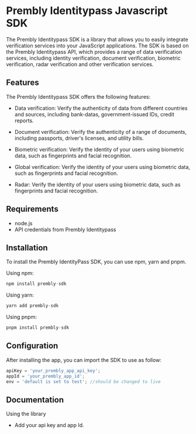 # Prembly Identitypass Javascript SDK

The Prembly Identitypass SDK is a library that allows you to easily integrate verification services into your JavaScript applications. The SDK is based on the Prembly Identitypass API, which provides a range of data verification services, including identity verification, document verification, biometric verification, radar verification and other verification services.

## Features

The Prembly Identitypass SDK offers the following features:

- Data verification: Verify the authenticity of data from different countries and sources, including bank-datas, government-issued IDs, credit reports.

- Document verification: Verify the authenticity of a range of documents, including passports, driver's licenses, and utility bills.

- Biometric verification: Verify the identity of your users using biometric data, such as fingerprints and facial recognition.

- Global verification: Verify the identity of your users using biometric data, such as fingerprints and facial recognition.

- Radar: Verify the identity of your users using biometric data, such as fingerprints and facial recognition.

## Requirements

- node.js
- API credentials from Prembly Identitypass

## Installation

To install the Prembly IdentityPass SDK, you can use npm, yarn and pnpm.

Using npm:

```ts
npm install prembly-sdk
```

Using yarn:

```ts
yarn add prembly-sdk
```

Using pnpm:

```ts
pnpm install prembly-sdk
```

## Configuration

After installing the app, you can import the SDK to use as follow:

```ts
apiKey = 'your_prembly_app_api_key';
appId = 'your_prembly_app_id';
env = 'default is set to test'; //should be changed to live
```

## Documentation

Using the library

- Add your api key and app Id.
